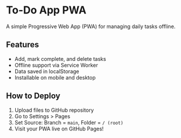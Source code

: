 # To-Do App PWA

A simple Progressive Web App (PWA) for managing daily tasks offline.

## Features
- Add, mark complete, and delete tasks
- Offline support via Service Worker
- Data saved in localStorage
- Installable on mobile and desktop

## How to Deploy
1. Upload files to GitHub repository
2. Go to Settings > Pages
3. Set Source: Branch = `main`, Folder = `/ (root)`
4. Visit your PWA live on GitHub Pages!
